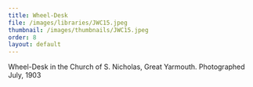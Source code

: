```yaml
---
title: Wheel-Desk
file: /images/libraries/JWC15.jpeg
thumbnail: /images/thumbnails/JWC15.jpeg
order: 8
layout: default
---
```


Wheel-Desk in the Church of  S. Nicholas, Great Yarmouth. Photographed July, 1903
